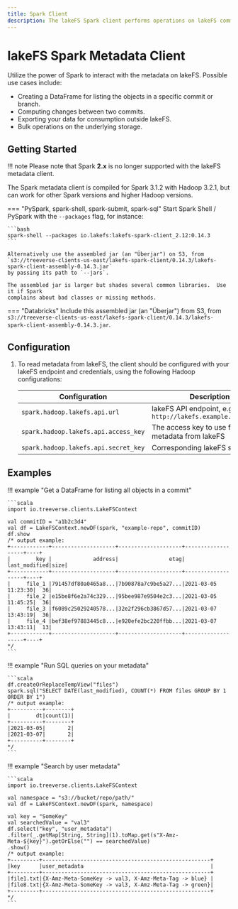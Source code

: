 ```yaml
---
title: Spark Client
description: The lakeFS Spark client performs operations on lakeFS committed metadata stored in the object store. 
---
```


# lakeFS Spark Metadata Client

Utilize the power of Spark to interact with the metadata on lakeFS. Possible use cases include:

* Creating a DataFrame for listing the objects in a specific commit or branch.
* Computing changes between two commits.
* Exporting your data for consumption outside lakeFS.
* Bulk operations on the underlying storage.

## Getting Started

!!! note
    Please note that Spark **2.x** is no longer supported with the lakeFS metadata client.


The Spark metadata client is compiled for Spark 3.1.2 with Hadoop 3.2.1, but
can work for other Spark versions and higher Hadoop versions.


=== "PySpark, spark-shell, spark-submit, spark-sql"
    Start Spark Shell / PySpark with the `--packages` flag, for instance:

    ```bash
    spark-shell --packages io.lakefs:lakefs-spark-client_2.12:0.14.3
    ```

    Alternatively use the assembled jar (an "Überjar") on S3, from
    `s3://treeverse-clients-us-east/lakefs-spark-client/0.14.3/lakefs-spark-client-assembly-0.14.3.jar`
    by passing its path to `--jars`.

    The assembled jar is larger but shades several common libraries.  Use it if Spark
    complains about bad classes or missing methods.

=== "Databricks"
    Include this assembled jar (an "Überjar") from S3, from
    `s3://treeverse-clients-us-east/lakefs-spark-client/0.14.3/lakefs-spark-client-assembly-0.14.3.jar`.


## Configuration

1. To read metadata from lakeFS, the client should be configured with your lakeFS endpoint and credentials, using the following Hadoop configurations:

   | Configuration                        | Description                                                  |
   |--------------------------------------|--------------------------------------------------------------|
   | `spark.hadoop.lakefs.api.url`        | lakeFS API endpoint, e.g: `http://lakefs.example.com/api/v1` |
   | `spark.hadoop.lakefs.api.access_key` | The access key to use for fetching metadata from lakeFS      |
   | `spark.hadoop.lakefs.api.secret_key` | Corresponding lakeFS secret key                              |

## Examples

!!! example "Get a DataFrame for listing all objects in a commit"

    ```scala
    import io.treeverse.clients.LakeFSContext
    
    val commitID = "a1b2c3d4"
    val df = LakeFSContext.newDF(spark, "example-repo", commitID)
    df.show
    /* output example:
    +------------+--------------------+--------------------+-------------------+----+
    |        key |             address|                etag|      last_modified|size|
    +------------+--------------------+--------------------+-------------------+----+
    |     file_1 |791457df80a0465a8...|7b90878a7c9be5a27...|2021-03-05 11:23:30|  36|
    |     file_2 |e15be8f6e2a74c329...|95bee987e9504e2c3...|2021-03-05 11:45:25|  36|
    |     file_3 |f6089c25029240578...|32e2f296cb3867d57...|2021-03-07 13:43:19|  36|
    |     file_4 |bef38ef97883445c8...|e920efe2bc220ffbb...|2021-03-07 13:43:11|  13|
    +------------+--------------------+--------------------+-------------------+----+
    */
    ```

!!! example "Run SQL queries on your metadata"

    ```scala
    df.createOrReplaceTempView("files")
    spark.sql("SELECT DATE(last_modified), COUNT(*) FROM files GROUP BY 1 ORDER BY 1")
    /* output example:
    +----------+--------+
    |        dt|count(1)|
    +----------+--------+
    |2021-03-05|       2|
    |2021-03-07|       2|
    +----------+--------+
    */
    ```

!!! example "Search by user metadata"

    ```scala
    import io.treeverse.clients.LakeFSContext

    val namespace = "s3://bucket/repo/path/"
    val df = LakeFSContext.newDF(spark, namespace)

    val key = "SomeKey"
    val searchedValue = "val3"
    df.select("key", "user_metadata")
    .filter(_.getMap[String, String](1).toMap.get(s"X-Amz-Meta-${key}").getOrElse("") == searchedValue)
    .show()
    /* output example:
    +---------+-----------------------------------------------------+
    |key      |user_metadata                                        |
    +---------+-----------------------------------------------------+
    |file1.txt|{X-Amz-Meta-SomeKey -> val3, X-Amz-Meta-Tag -> blue} |
    |file8.txt|{X-Amz-Meta-SomeKey -> val3, X-Amz-Meta-Tag -> green}|
    +---------+-----------------------------------------------------+
    */
    ```
